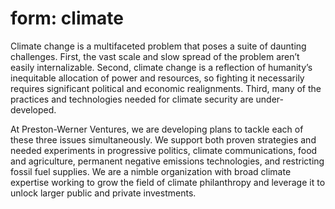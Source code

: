 # form: climate

Climate change is a multifaceted problem that poses a suite of daunting challenges. First, the vast scale and slow spread of the problem aren’t easily internalizable. Second, climate change is a reflection of humanity’s inequitable allocation of power and resources, so fighting it necessarily requires significant political and economic realignments. Third, many of the practices and technologies needed for climate security are under-developed.

At Preston-Werner Ventures, we are developing plans to tackle each of these three issues simultaneously. We support both proven strategies and needed experiments in progressive politics, climate communications, food and agriculture, permanent negative emissions technologies, and restricting fossil fuel supplies. We are a nimble organization with broad climate expertise working to grow the field of climate philanthropy and leverage it to unlock larger public and private investments.
